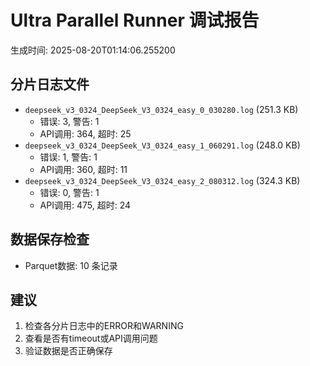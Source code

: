 # Ultra Parallel Runner 调试报告

生成时间: 2025-08-20T01:14:06.255200

## 分片日志文件

- `deepseek_v3_0324_DeepSeek_V3_0324_easy_0_030280.log` (251.3 KB)
  - 错误: 3, 警告: 1
  - API调用: 364, 超时: 25
- `deepseek_v3_0324_DeepSeek_V3_0324_easy_1_060291.log` (248.0 KB)
  - 错误: 1, 警告: 1
  - API调用: 360, 超时: 11
- `deepseek_v3_0324_DeepSeek_V3_0324_easy_2_080312.log` (324.3 KB)
  - 错误: 0, 警告: 1
  - API调用: 475, 超时: 24

## 数据保存检查

- Parquet数据: 10 条记录

## 建议

1. 检查各分片日志中的ERROR和WARNING
2. 查看是否有timeout或API调用问题
3. 验证数据是否正确保存
